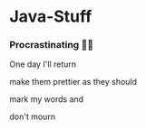 # Java-Stuff


### Procrastinating :face_in_clouds:
One day I'll return 

make them prettier as they should

mark my words and 

don't mourn

